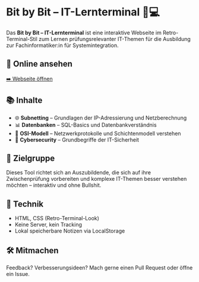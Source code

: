 # Bit by Bit – IT-Lernterminal 🧠💻

Das **Bit by Bit – IT-Lernterminal** ist eine interaktive Webseite im Retro-Terminal-Stil zum Lernen prüfungsrelevanter IT-Themen für die Ausbildung zur Fachinformatiker:in für Systemintegration.

## 🔗 Online ansehen

[➡️ Webseite öffnen](https://yaradotexe.github.io/subnetting-trainer/)

## 📚 Inhalte

- 🌐 **Subnetting** – Grundlagen der IP-Adressierung und Netzberechnung
- 📊 **Datenbanken** – SQL-Basics und Datenbankverständnis
- 📡 **OSI-Modell** – Netzwerkprotokolle und Schichtenmodell verstehen
- 🔐 **Cybersecurity** – Grundbegriffe der IT-Sicherheit

## 🧠 Zielgruppe

Dieses Tool richtet sich an Auszubildende, die sich auf ihre Zwischenprüfung vorbereiten und komplexe IT-Themen besser verstehen möchten – interaktiv und ohne Bullshit.

## 👾 Technik

- HTML, CSS (Retro-Terminal-Look)
- Keine Server, kein Tracking
- Lokal speicherbare Notizen via LocalStorage

## 🛠️ Mitmachen

Feedback? Verbesserungsideen? Mach gerne einen Pull Request oder öffne ein Issue.
